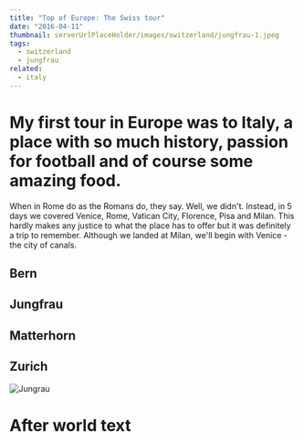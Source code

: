 ```yaml
---
title: "Top of Europe: The Swiss tour"
date: "2016-04-11"
thumbnail: serverUrlPlaceHolder/images/switzerland/jungfrau-1.jpeg
tags:
  - switzerland
  - jungfrau
related:
  - italy
---
```


# My first tour in Europe was to Italy, a place with so much history, passion for football and of course some amazing food.

When in Rome do as the Romans do, they say. Well, we didn't. Instead, in 5 days we covered Venice, Rome, Vatican City, Florence, Pisa and Milan. This hardly makes any justice to what the place has to offer but it was definitely a trip to remember. Although we landed at Milan, we'll begin with Venice - the city of canals.

## Bern

## Jungfrau

## Matterhorn

## Zurich

![Jungrau](serverUrlPlaceHolder/images/switzerland/jungfrau-1.jpeg)

# After world text
